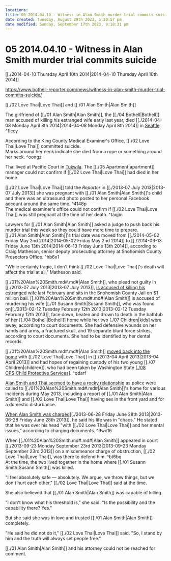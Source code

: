 ```yaml
---
locations: 
title: 05 2014.04.10 - Witness in Alan Smith murder trial commits suicide
date created: Tuesday, August 29th 2023, 5:20:57 pm
date modified: Sunday, September 17th 2023, 9:18:31 pm
---
```


# 05 2014.04.10 - Witness in Alan Smith murder trial commits suicide

[[./2014-04-10 Thursday April 10th 2014|2014-04-10 Thursday April 10th 2014]]

<https://www.bothell-reporter.com/news/witness-in-alan-smith-murder-trial-commits-suicide/>

 

[[./02 Love Thai|Love Thai]] and [[./01 Alan Smith|Alan Smith]]

The girlfriend of [[./01 Alan Smith|Alan Smith]], the [[./04 Bothell|Bothell]] man accused of killing his estranged wife early last year, died [[./2014-04-08 Monday April 8th 2014|2014-04-08 Monday April 8th 2014]] in [Seattle](geo:47.6038321,-122.330062). ^1lccy

According to the King County Medical Examiner's Office, [[./02 Love Thai|Love Thai]] committed suicide.  
Marks around her neck indicate she died from a rope or something around her neck. ^oongz

Thai lived at Pacific Court in [Tukwila](geo:47.4627356,-122.2559156). The [[./05 Apartment|apartment]] manager could not confirm if [[./02 Love Thai|Love Thai]] had died in her home.

[[./02 Love Thai|Love Thai]] told the _Reporter_ in [[./2013-07 July 2013|2013-07 July 2013]] she was pregnant with [[./01 Alan Smith|Alan Smith]]'s child and there was an ultrasound photo posted to her personal Facebook account around the same time. ^4148p  
The medical examiner's office could not confirm if [[./02 Love Thai|Love Thai]] was still pregnant at the time of her death. ^taqjm

Lawyers for [[./01 Alan Smith|Alan Smith]] asked a judge to push back his murder trial this week so they could have more time to prepare.  
[[./01 Alan Smith|Alan Smith]]'s trial date was moved from [[./2014-05-02 Friday May 2nd 2014|2014-05-02 Friday May 2nd 2014]] to [[./2014-06-13 Friday June 13th 2014|2014-06-13 Friday June 13th 2014]], according to Craig Matheson, senior deputy prosecuting attorney at Snohomish County Prosectors Office. ^hb6x1

"While certainly tragic, I don't think [[./02 Love Thai|Love Thai]]'s death will affect the trial at all," Matheson said.

[[./01%20Alan%20Smith.md#.md#|Alan Smith]], who plead not guilty in [[./2013-07 July 2013|2013-07 July 2013]], [is accused of killing his estranged wife](http://www.bothell-reporter.com/news/194405941.html) last February and sits in the Snohomish County Jail on $1 million bail. [[./01%20Alan%20Smith.md#.md#|Alan Smith]] is accused of murdering his wife [[./01 Susann Smith|Susann Smith]], who was found on[[./2013-02-12 Tuesday February 12th 2013|2013-02-12 Tuesday February 12th 2013]], face down, beaten and drown to death in the bathtub of her [[./04 Bothell|Bothell]] home while her two [[./07 Children|kids]](./01%20Alan%20Smith.md#) were away, according to court documents. She had defensive wounds on her hands and arms, a fractured skull, and 19 separate blunt force strikes, according to court documents. She had to be identified by her dental records.

[[./01%20Alan%20Smith.md#.md#|Alan Smith]] [moved back into the home](http://www.bothell-reporter.com/news/204131081.html) with [[./02 Love Thai|Love Thai]] in [[./2013-04 April 2013|2013-04 April 2013]] and had hopes of regaining custody of his two young [[./07 Children|children]], who had been taken by Washington State [[./08 CPS|Child Protective Services]](./01%20Alan%20Smith.md#.md#). ^qdarf

[Alan Smith and Thai seemed to have a rocky relationship](http://www.bothell-reporter.com/news/208901791.html) as police were called to [[./01%20Alan%20Smith.md#.md#|Alan Smith]]'s home for various incidents during May 2013, including a report of [[./01 Alan Smith|Alan Smith]] and [[./02 Love Thai|Love Thai]] having sex in the front yard and for a domestic disturbance.

[When Alan Smith was charged](http://www.bothell-reporter.com/news/213571071.html)[[./2013-06-28 Friday June 28th 2013|2013-06-28 Friday June 28th 2013]], he said his life was in "chaos." He stated that he was over his head "with [[./02 Love Thai|Love Thai]] and her mental issues," according to charging documents. ^9wx16

When [[./01%20Alan%20Smith.md#.md#|Alan Smith]] appeared in court [[./2013-09-23 Monday September 23rd 2013|2013-09-23 Monday September 23rd 2013]] on a misdemeanor charge of obstruction, [[./02 Love Thai|Love Thai]], was there to defend him. ^bt6bq  
At the time, the two lived together in the home where [[./01 Susann Smith|Susann Smith]] was killed.

"I feel absolutely safe — absolutely. We argue, we throw things, but we don't hurt each other," [[./02 Love Thai|Love Thai]] said at the time.

She also believed that [[./01 Alan Smith|Alan Smith]] was capable of killing.

"I don't know what his threshold is," she said. "Is the possibility and the capability there? Yes."

But she said she was in love and trusted [[./01 Alan Smith|Alan Smith]] completely.

"He said he did not do it," [[./02 Love Thai|Love Thai]] said. "So, I stand by him and the truth will always set people free."

[[./01 Alan Smith|Alan Smith]] and his attorney could not be reached for comment.
